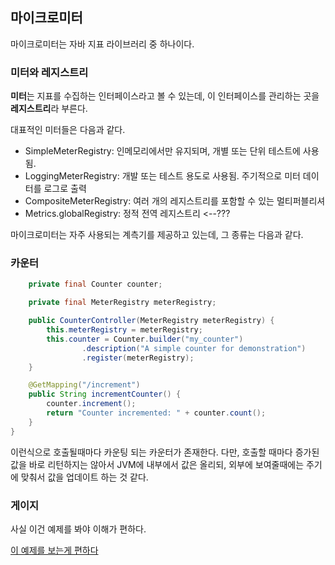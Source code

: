 ## 마이크로미터

마이크로미터는 자바 지표 라이브러리 중 하나이다. 

### 미터와 레지스트리

**미터**는 지표를 수집하는 인터페이스라고 볼 수 있는데, 이 인터페이스를 관리하는 곳을 **레지스트리**라 부른다.

대표적인 미터들은 다음과 같다.
- SimpleMeterRegistry: 인메모리에서만 유지되며, 개별 또는 단위 테스트에 사용됨.
- LoggingMeterRegistry: 개발 또는 테스트 용도로 사용됨. 주기적으로 미터 데이터를 로그로 출력
- CompositeMeterRegistry: 여러 개의 레지스트리를 포함할 수 있는 멀티퍼블리셔
- Metrics.globalRegistry: 정적 전역 레지스트리 <--???

마이크로미터는 자주 사용되는 계측기를 제공하고 있는데, 그 종류는 다음과 같다.

### 카운터

```java
    private final Counter counter;

    private final MeterRegistry meterRegistry;

    public CounterController(MeterRegistry meterRegistry) {
        this.meterRegistry = meterRegistry;
        this.counter = Counter.builder("my_counter")
                .description("A simple counter for demonstration")
                .register(meterRegistry);
    }

    @GetMapping("/increment")
    public String incrementCounter() {
        counter.increment();
        return "Counter incremented: " + counter.count();
    }
}
```

이런식으로 호출될때마다 카운팅 되는 카운터가 존재한다. 다만, 호출할 때마다 증가된 값을 바로 리턴하지는 않아서 JVM에 내부에서 값은 올리되, 외부에 보여줄때에는 주기에 맞춰서 값을 업데이트 하는 것 같다.


### 게이지

사실 이건 예제를 봐야 이해가 편하다.

[이 예제를 보는게 편하다](https://github.com/kkminseok/My-Spring-Test/tree/main/Spring-Observability/Spring-Micrometer-Test)






